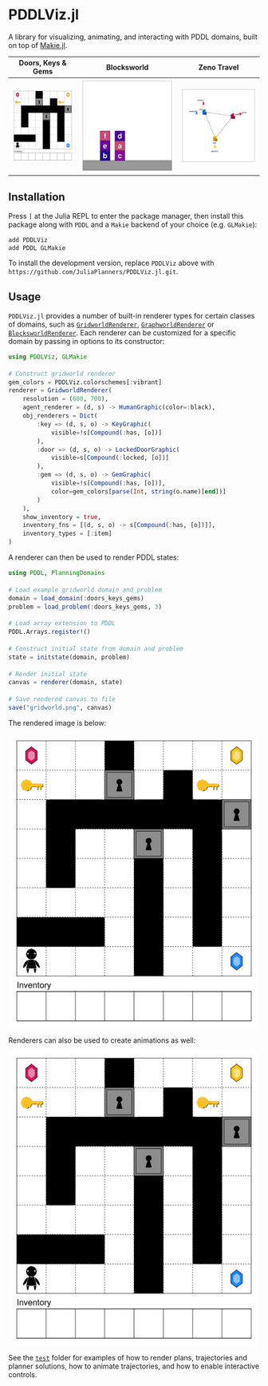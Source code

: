 # PDDLViz.jl

A library for visualizing, animating, and interacting with PDDL domains, built on top of [Makie.jl](https://github.com/MakieOrg/Makie.jl).

| Doors, Keys & Gems | Blocksworld | Zeno Travel |
| --- | --- | --- |
| ![Example gridworld animation](assets/gridworld.gif) | ![Example blocksworld animation](assets/blocksworld.gif) | ![Example zeno-travel animation](assets/zeno_travel.gif) |

## Installation

Press `]` at the Julia REPL to enter the package manager, then install this package along with `PDDL` and a `Makie` backend of your choice (e.g. `GLMakie`):

```
add PDDLViz
add PDDL GLMakie
```

To install the development version, replace `PDDLViz` above with `https://github.com/JuliaPlanners/PDDLViz.jl.git`.

## Usage

`PDDLViz.jl` provides a number of built-in renderer types for certain classes of domains, such as [`GridworldRenderer`](test/gridworld/doors_keys_gems.jl), [`GraphworldRenderer`](test/graphworld/zeno_travel.jl) or [`BlocksworldRenderer`](test/graphworld/blocksworld.jl). Each renderer can be customized for a specific domain by passing in options to its constructor:

```julia
using PDDLViz, GLMakie

# Construct gridworld renderer
gem_colors = PDDLViz.colorschemes[:vibrant]
renderer = GridworldRenderer(
    resolution = (600, 700),
    agent_renderer = (d, s) -> HumanGraphic(color=:black),
    obj_renderers = Dict(
        :key => (d, s, o) -> KeyGraphic(
            visible=!s[Compound(:has, [o])]
        ),
        :door => (d, s, o) -> LockedDoorGraphic(
            visible=s[Compound(:locked, [o])]
        ),
        :gem => (d, s, o) -> GemGraphic(
            visible=!s[Compound(:has, [o])],
            color=gem_colors[parse(Int, string(o.name)[end])]
        )
    ),
    show_inventory = true,
    inventory_fns = [(d, s, o) -> s[Compound(:has, [o])]],
    inventory_types = [:item]
)
```

A renderer can then be used to render PDDL states:

```julia
using PDDL, PlanningDomains

# Load example gridworld domain and problem
domain = load_domain(:doors_keys_gems)
problem = load_problem(:doors_keys_gems, 3)

# Load array extension to PDDL
PDDL.Arrays.register!()

# Construct initial state from domain and problem
state = initstate(domain, problem)

# Render initial state
canvas = renderer(domain, state)

# Save rendered canvas to file
save("gridworld.png", canvas)
```

The rendered image is below:

![Example gridworld rendered by PDDLViz.jl](assets/gridworld.png)

Renderers can also be used to create animations as well:

![Example gridworld trajectory animated by PDDLViz.jl](assets/gridworld.gif)

See the [`test`](test/) folder for examples of how to render plans, trajectories and planner solutions, how to animate trajectories, and how to enable interactive controls.
